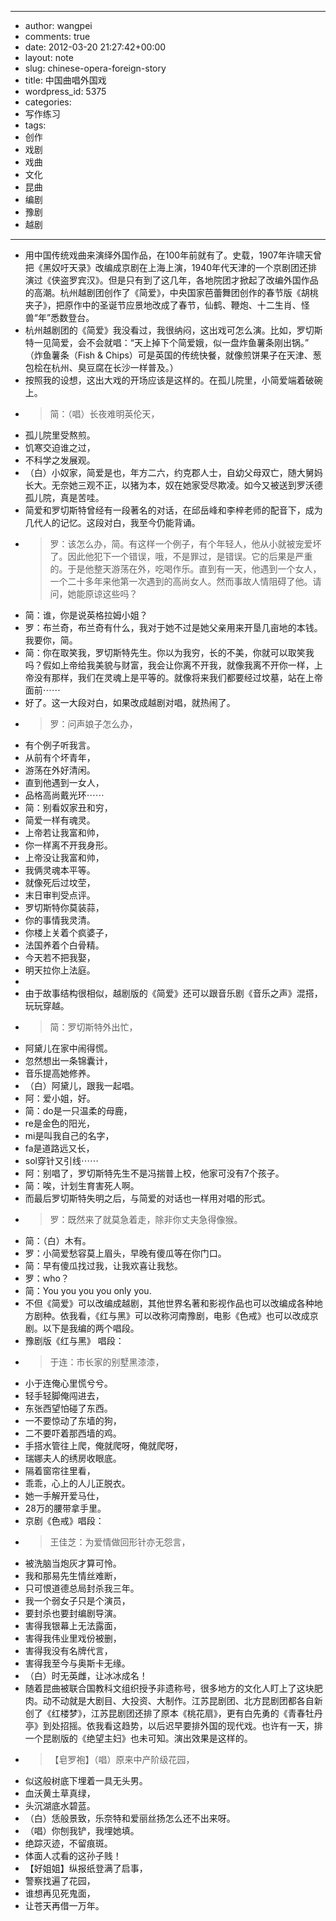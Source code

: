- --
- author: wangpei
- comments: true
- date: 2012-03-20 21:27:42+00:00
- layout: note
- slug: chinese-opera-foreign-story
- title: 中国曲唱外国戏
- wordpress_id: 5375
- categories:
- 写作练习
- tags:
- 创作
- 戏剧
- 戏曲
- 文化
- 昆曲
- 编剧
- 豫剧
- 越剧
- --
- 用中国传统戏曲来演绎外国作品，在100年前就有了。史载，1907年许啸天曾把《黑奴吁天录》改编成京剧在上海上演，1940年代天津的一个京剧团还排演过《侠盗罗宾汉》。但是只有到了这几年，各地院团才掀起了改编外国作品的高潮。杭州越剧团创作了《简爱》，中央国家芭蕾舞团创作的春节版《胡桃夹子》，把原作中的圣诞节应景地改成了春节，仙鹤、鞭炮、十二生肖、怪兽“年”悉数登台。
- 杭州越剧团的《简爱》我没看过，我很纳闷，这出戏可怎么演。比如，罗切斯特一见简爱，会不会就唱：“天上掉下个简爱娥，似一盘炸鱼薯条刚出锅。” （炸鱼薯条（Fish & Chips）可是英国的传统快餐，就像煎饼果子在天津、葱包桧在杭州、臭豆腐在长沙一样普及。）
- 按照我的设想，这出大戏的开场应该是这样的。在孤儿院里，小简爱端着破碗上。
- <blockquote>简：（唱）长夜难明英伦天，
- 孤儿院里受熬煎。
- 饥寒交迫谁之过，
- 不科学之发展观。
- （白）小奴家，简爱是也，年方二六，约克郡人士，自幼父母双亡，随大舅妈长大。无奈她三观不正，以猪为本，奴在她家受尽欺凌。如今又被送到罗沃德孤儿院，真是苦哇。</blockquote>
- 简爱和罗切斯特曾经有一段著名的对话，在邱岳峰和李梓老师的配音下，成为几代人的记忆。这段对白，我至今仍能背诵。
- <blockquote>罗：该怎么办，简。有这样一个例子，有个年轻人，他从小就被宠爱坏了。因此他犯下一个错误，哦，不是罪过，是错误。它的后果是严重的。于是他整天游荡在外，吃喝作乐。直到有一天，他遇到一个女人，一个二十多年来他第一次遇到的高尚女人。然而事故人情阻碍了他。请问，她能原谅这些吗？
- 简：谁，你是说英格拉姆小姐？
- 罗：布兰奇，布兰奇有什么，我对于她不过是她父亲用来开垦几亩地的本钱。我要你，简。
- 简：你在取笑我，罗切斯特先生。你以为我穷，长的不美，你就可以取笑我吗？假如上帝给我美貌与财富，我会让你离不开我，就像我离不开你一样，上帝没有那样，我们在灵魂上是平等的。就像将来我们都要经过坟墓，站在上帝面前⋯⋯</blockquote>
- 好了。这一大段对白，如果改成越剧对唱，就热闹了。
- <blockquote>罗：问声娘子怎么办，
- 有个例子听我言。
- 从前有个坏青年，
- 游荡在外好清闲。
- 直到他遇到一女人，
- 品格高尚戴光环⋯⋯
- 简：别看奴家丑和穷，
- 简爱一样有魂灵。
- 上帝若让我富和帅，
- 你一样离不开我身形。
- 上帝没让我富和帅，
- 我俩灵魂本平等。
- 就像死后过坟茔，
- 末日审判受点评。
- 罗切斯特你莫装蒜，
- 你的事情我灵清。
- 你楼上关着个疯婆子，
- 法国养着个白骨精。
- 今天若不把我娶，
- 明天拉你上法庭。
- </blockquote>
- 由于故事结构很相似，越剧版的《简爱》还可以跟音乐剧《音乐之声》混搭，玩玩穿越。
- <blockquote>简：罗切斯特外出忙，
- 阿黛儿在家中闹得慌。
- 忽然想出一条锦囊计，
- 音乐提高她修养。
- （白）阿黛儿，跟我一起唱。
- 阿：爱小姐，好。
- 简：do是一只温柔的母鹿，
- re是金色的阳光，
- mi是叫我自己的名字，
- fa是道路远又长，
- sol穿针又引线⋯⋯
- 阿：别唱了，罗切斯特先生不是冯揣普上校，他家可没有7个孩子。
- 简：唉，计划生育害死人啊。</blockquote>
- 而最后罗切斯特失明之后，与简爱的对话也一样用对唱的形式。
- <blockquote>罗：既然来了就莫急着走，除非你丈夫急得像猴。
- 简：（白）木有。
- 罗：小简爱愁容莫上眉头，早晚有傻瓜等在你门口。
- 简：早有傻瓜找过我，让我欢喜让我愁。
- 罗：who？
- 简：You you you you only you.</blockquote>
- 不但《简爱》可以改编成越剧，其他世界名著和影视作品也可以改编成各种地方剧种。依我看，《红与黑》可以改称河南豫剧，电影《色戒》也可以改成京剧。以下是我编的两个唱段。
- 豫剧版《红与黑》 唱段：
- <blockquote>于连：市长家的别墅黑漆漆，
- 小于连俺心里慌兮兮。
- 轻手轻脚俺闯进去，
- 东张西望怕碰了东西。
- 一不要惊动了东墙的狗，
- 二不要吓着那西墙的鸡。
- 手搭水管往上爬，俺就爬呀，俺就爬呀，
- 瑞娜夫人的绣房收眼底。
- 隔着窗帘往里看，
- 乖乖，心上的人儿正脱衣。
- 她一手解开爱马仕，
- 28万的腰带拿手里。</blockquote>
- 京剧《色戒》唱段：
- <blockquote>王佳芝：为爱情做回形针亦无怨言，
- 被洗脑当炮灰才算可怜。
- 我和那易先生情丝难断，
- 只可恨道德总局封杀我三年。
- 我一个弱女子只是个演员，
- 要封杀也要封编剧导演。
- 害得我银幕上无法露面，
- 害得我伟业里戏份被删，
- 害得我没有名牌代言，
- 害得我至今与奥斯卡无缘。
- （白）时无英雌，让冰冰成名！</blockquote>
- 随着昆曲被联合国教科文组织授予非遗称号，很多地方的文化人盯上了这块肥肉。动不动就是大剧目、大投资、大制作。江苏昆剧团、北方昆剧团都各自新创了《红楼梦》，江苏昆剧团还排了原本《桃花扇》，更有白先勇的《青春牡丹亭》到处招摇。依我看这趋势，以后迟早要排外国的现代戏。也许有一天，排一个昆剧版的《绝望主妇》也未可知。演出效果是这样的。
- <blockquote>【皂罗袍】（唱）原来中产阶级花园，
- 似这般树底下埋着一具无头男。
- 血沃黄土草真绿，
- 头沉湖底水碧蓝。
- （白）恁般景致，乐奈特和爱丽丝扬怎么还不出来呀。
- （唱）你刨我铲，我埋她填。
- 绝踪灭迹，不留痕斑。
- 体面人忒看的这孙子贱！ 
- 【好姐姐】纵报纸登满了启事，
- 警察找遍了花园，
- 谁想再见死鬼面，
- 让苍天再借一万年。</blockquote>
